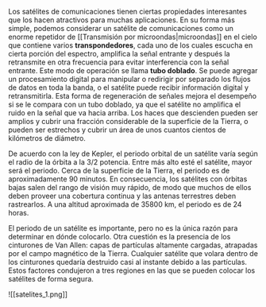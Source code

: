 Los satélites de comunicaciones tienen ciertas propiedades interesantes que los hacen atractivos para muchas aplicaciones. En su forma más simple, podemos considerar un satélite de comunicaciones como un enorme repetidor de [[Transmisión por microondas|microondas]] en el cielo que contiene varios **transpondedores**, cada uno de los cuales escucha en cierta porción del espectro, amplifica la señal entrante y después la retransmite en otra frecuencia para evitar interferencia con la señal entrante. Este modo de operación se llama **tubo doblado**. Se puede agregar un procesamiento digital para manipular o redirigir por separado los flujos de datos en toda la banda, o el satélite puede recibir información digital y retransmitirla. Esta forma de regeneración de señales mejora el desempeño si se le compara con un tubo doblado, ya que el satélite no amplifica el ruido en la señal que va hacia arriba. Los haces que descienden pueden ser amplios y cubrir una fracción considerable de la superficie de la Tierra, o pueden ser estrechos y cubrir un área de unos cuantos cientos de kilómetros de diámetro.

De acuerdo con la ley de Kepler, el periodo orbital de un satélite varía según el radio de la órbita a la 3/2 potencia. Entre más alto esté el satélite, mayor será el periodo. Cerca de la superficie de la Tierra, el periodo es de aproximadamente 90 minutos. En consecuencia, los satélites con órbitas bajas salen del rango de visión muy rápido, de modo que muchos de ellos deben proveer una cobertura continua y las antenas terrestres deben rastrearlos. A una altitud aproximada de 35800 km, el periodo es de 24 horas.

El periodo de un satélite es importante, pero no es la única razón para determinar en dónde colocarlo. Otra cuestión es la presencia de los cinturones de Van Allen: capas de partículas altamente cargadas, atrapadas por el campo magnético de la Tierra. Cualquier satélite que volara dentro de los cinturones quedaría destruido casi al instante debido a las partículas. Estos factores condujeron a tres regiones en las que se pueden colocar los satélites de forma segura.

![[satelites_1.png]]